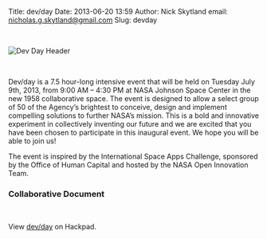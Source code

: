 Title: dev/day
Date: 2013-06-20 13:59
Author: Nick Skytland
email: nicholas.g.skytland@gmail.com
Slug: devday

 

![Dev Day Header][]

 

Dev/day is a 7.5 hour-long intensive event that will be held on Tuesday
July 9th, 2013, from 9:00 AM – 4:30 PM at NASA Johnson Space Center in
the new 1958 collaborative space. The event is designed to allow a
select group of 50 of the Agency’s brightest to conceive, design and
implement compelling solutions to further NASA’s mission. This is a bold
and innovative experiment in collectively inventing our future and we
are excited that you have been chosen to participate in this inaugural
event. We hope you will be able to join us!

The event is inspired by the International Space Apps Challenge,
sponsored by the Office of Human Capital and hosted by the NASA Open
Innovation Team.

### 

### **Collaborative Document**

 

<p>
<script src="https://hackpad.com/mvioKgJHXZS.js"></script>
  

<noscript>
<div>

View [dev/day][] on Hackpad.

</div>

</noscript>

  [Dev Day Header]: http://open.nasa.gov/wp-content/uploads/2013/06/devdayheader1.jpg
  [dev/day]: https://hackpad.com/mvioKgJHXZS
